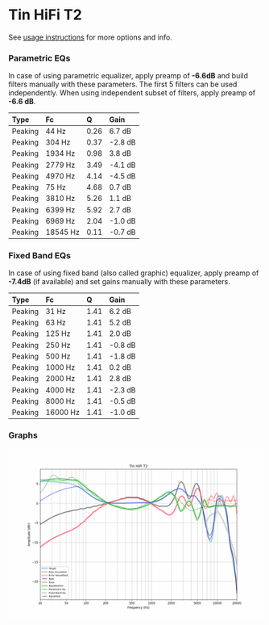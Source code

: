# Tin HiFi T2
See [usage instructions](https://github.com/jaakkopasanen/AutoEq#usage) for more options and info.

### Parametric EQs
In case of using parametric equalizer, apply preamp of **-6.6dB** and build filters manually
with these parameters. The first 5 filters can be used independently.
When using independent subset of filters, apply preamp of **-6.6 dB**.

| Type    | Fc       |    Q | Gain    |
|:--------|:---------|:-----|:--------|
| Peaking | 44 Hz    | 0.26 | 6.7 dB  |
| Peaking | 304 Hz   | 0.37 | -2.8 dB |
| Peaking | 1934 Hz  | 0.98 | 3.8 dB  |
| Peaking | 2779 Hz  | 3.49 | -4.1 dB |
| Peaking | 4970 Hz  | 4.14 | -4.5 dB |
| Peaking | 75 Hz    | 4.68 | 0.7 dB  |
| Peaking | 3810 Hz  | 5.26 | 1.1 dB  |
| Peaking | 6399 Hz  | 5.92 | 2.7 dB  |
| Peaking | 6969 Hz  | 2.04 | -1.0 dB |
| Peaking | 18545 Hz | 0.11 | -0.7 dB |

### Fixed Band EQs
In case of using fixed band (also called graphic) equalizer, apply preamp of **-7.4dB**
(if available) and set gains manually with these parameters.

| Type    | Fc       |    Q | Gain    |
|:--------|:---------|:-----|:--------|
| Peaking | 31 Hz    | 1.41 | 6.2 dB  |
| Peaking | 63 Hz    | 1.41 | 5.2 dB  |
| Peaking | 125 Hz   | 1.41 | 2.0 dB  |
| Peaking | 250 Hz   | 1.41 | -0.8 dB |
| Peaking | 500 Hz   | 1.41 | -1.8 dB |
| Peaking | 1000 Hz  | 1.41 | 0.2 dB  |
| Peaking | 2000 Hz  | 1.41 | 2.8 dB  |
| Peaking | 4000 Hz  | 1.41 | -2.3 dB |
| Peaking | 8000 Hz  | 1.41 | -0.5 dB |
| Peaking | 16000 Hz | 1.41 | -1.0 dB |

### Graphs
![](./Tin%20HiFi%20T2.png)